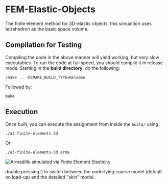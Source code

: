 # FEM-Elastic-Objects
The finite element method for 3D-elastic objects, this simualtion uses tetrahedron as the basic space volume.

## Compilation for Testing

Compiling the code in the above manner will yield working, but very slow executables. To run the code at full speed, you should compile it in release mode. Starting in the **build directory**, do the following:

    cmake .. -DCMAKE_BUILD_TYPE=Release
    
Followed by:

    make 


## Execution

Once built, you can execute the assignment from inside the `build/` using 

    ./a3-finite-elements-3d
 
Or 

    ./a3-finite-elements-3d arma

![Armadillo simulated via Finite Element Elasticity](img/arma.gif)

double pressing `S` to switch between the underlying coarse model (default on load-up) and the detailed "skin" model.
